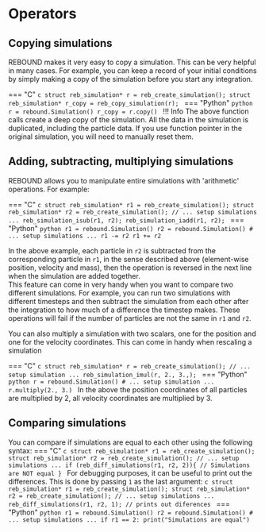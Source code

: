 # Operators

## Copying simulations
REBOUND makes it very easy to copy a simulation. 
This can be very helpful in many cases.
For example, you can keep a record of your initial conditions by simply making a copy of the simulation before you start any integration. 


=== "C"
    ```c
    struct reb_simulation* r = reb_create_simulation();
    struct reb_simulation* r_copy = reb_copy_simulation(r);
    ```
=== "Python"
    ```python
    r = rebound.Simulation()
    r_copy = r.copy()
    ```
!!! Info
    The above function calls create a deep copy of the simulation.
    All the data in the simulation is duplicated, including the particle data.
    If you use function pointer in the original simulation, you will need to manually reset them.

## Adding, subtracting, multiplying simulations
REBOUND allows you to manipulate entire simulations with 'arithmetic' operations.
For example:

=== "C"
    ```c
    struct reb_simulation* r1 = reb_create_simulation();
    struct reb_simulation* r2 = reb_create_simulation();
    // ... setup simulations ...
    reb_simulation_isub(r1, r2);
    reb_simulation_iadd(r1, r2);
    ```
=== "Python"
    ```python
    r1 = rebound.Simulation()
    r2 = rebound.Simulation()
    # ... setup simulations ...
    r1 -= r2
    r1 += r2
    ```

In the above example, each particle in `r2` is subtracted from the corresponding particle in `r1`, in the sense described above (element-wise position, velocity and mass), then the operation is reversed in the next line when the simulation are added together.  
This feature can come in very handy when you want to compare two different simulations. 
For example, you can run two simulations with different timesteps and then subtract the simulation from each other after the integration to how much of a difference the timestep makes.
These operations will fail if the number of particles are not the same in `r1` and `r2`.

You can also multiply a simulation with two scalars, one for the position and one for the velocity coordinates.
This can come in handy when rescaling a simulation

=== "C"
    ```c
    struct reb_simulation* r = reb_create_simulation();
    // ... setup simulation ...
    reb_simulation_imul(r, 2., 3.,);
    ```
=== "Python"
    ```python
    r = rebound.Simulation()
    # ... setup simulation ...
    r.multiply(2., 3.)
    ```
In the above the position coordinates of all particles are multiplied by 2, all velocity coordinates are multiplied by 3.

## Comparing simulations
You can compare if simulations are equal to each other using the following syntax:
=== "C"
    ```c
    struct reb_simulation* r1 = reb_create_simulation();
    struct reb_simulation* r2 = reb_create_simulation();
    // ... setup simulations ...
    if (reb_diff_simulations(r1, r2, 2)){
        // Simulations are NOT equal
    }
    ```
    For debugging purposes, it can be useful to print out the differences. 
    This is done by passing `1` as the last argument:
    ```c
    struct reb_simulation* r1 = reb_create_simulation();
    struct reb_simulation* r2 = reb_create_simulation();
    // ... setup simulations ...
    reb_diff_simulations(r1, r2, 1); // prints out diferences
    ```
=== "Python"
    ```python
    r1 = rebound.Simulation()
    r2 = rebound.Simulation()
    # ... setup simulations ...
    if r1 == 2:
        print("Simulations are equal")
    ```
